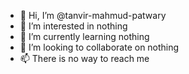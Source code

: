 - 👋 Hi, I’m @tanvir-mahmud-patwary
- 👀 I’m interested in nothing
- 🌱 I’m currently learning nothing
- 💞️ I’m looking to collaborate on nothing
- 📫 There is no way to reach me

<!---
tanvir-mahmud-patwary/tanvir-mahmud-patwary is a ✨ special ✨ repository because its `README.md` (this file) appears on your GitHub profile.
You can click the Preview link to take a look at your changes.
--->
